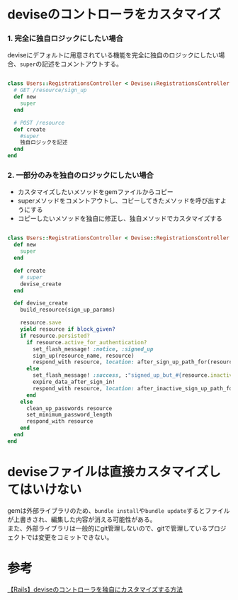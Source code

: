# deviseのコントローラをカスタマイズ

### 1. 完全に独自ロジックにしたい場合

deviseにデフォルトに用意されている機能を完全に独自のロジックにしたい場合、`super`の記述をコメントアウトする。

```ruby

class Users::RegistrationsController < Devise::RegistrationsController
  # GET /resource/sign_up
  def new
    super
  end

  # POST /resource
  def create
    #super
    独自ロジックを記述
  end
end
```

### 2. 一部分のみを独自のロジックにしたい場合

- カスタマイズしたいメソッドをgemファイルからコピー
- superメソッドをコメントアウトし、コピーしてきたメソッドを呼び出すようにする
- コピーしたいメソッドを独自に修正し、独自メソッドでカスタマイズする

```ruby

class Users::RegistrationsController < Devise::RegistrationsController
  def new
    super
  end

  def create
    # super
    devise_create
  end

  def devise_create
    build_resource(sign_up_params)

    resource.save
    yield resource if block_given?
    if resource.persisted?
      if resource.active_for_authentication?
        set_flash_message! :notice, :signed_up
        sign_up(resource_name, resource)
        respond_with resource, location: after_sign_up_path_for(resource)
      else
        set_flash_message! :success, :"signed_up_but_#{resource.inactive_message}"
        expire_data_after_sign_in!
        respond_with resource, location: after_inactive_sign_up_path_for(resource)
      end
    else
      clean_up_passwords resource
      set_minimum_password_length
      respond_with resource
    end
  end
end 
```

# deviseファイルは直接カスタマイズしてはいけない

gemは外部ライブラリのため、`bundle install`や`bundle update`するとファイルが上書きされ、編集した内容が消える可能性がある。  
また、外部ライブラリは一般的にgit管理しないので、gitで管理しているプロジェクトでは変更をコミットできない。

# 参考

[【Rails】deviseのコントローラを独自にカスタマイズする方法](https://toarurecipes.com/devise-customize/)